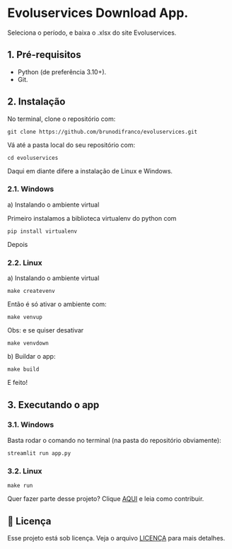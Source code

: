 # Evoluservices Download App.

Seleciona o período, e baixa o .xlsx do site Evoluservices.


## 1. Pré-requisitos

- Python (de preferência 3.10+).
- Git.

## 2. Instalação

No terminal, clone o repositório com:
```
git clone https://github.com/brunodifranco/evoluservices.git
```
Vá até a pasta local do seu repositório com:
```
cd evoluservices
```
Daqui em diante difere a instalação de Linux e Windows. 


### 2.1. Windows
a) Instalando o ambiente virtual

   Primeiro instalamos a biblioteca virtualenv do python com


```
pip install virtualenv
```
  Depois


### 2.2. Linux
a) Instalando o ambiente virtual

```
make createvenv
```

  Então é só ativar o ambiente com:
```
make venvup
```
  Obs: e se quiser desativar
```
make venvdown
```
b) Buildar o app:

```
make build
```

E feito!

## 3. Executando o app

### 3.1. Windows

Basta rodar o comando no terminal (na pasta do repositório obviamente):

```
streamlit run app.py
```

### 3.2. Linux

```
make run
```


Quer fazer parte desse projeto? Clique [AQUI](CONTRIBUTING.md) e leia como contribuir.

## 📝 Licença

Esse projeto está sob licença. Veja o arquivo [LICENÇA](LICENSE.md) para mais detalhes.
